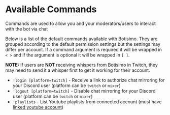 # Available Commands
Commands are used to allow you and your moderators/users to interact with the bot via chat

Below is a list of the default commands available with Botisimo. They are grouped according to the default permission settings but the settings may differ per account. If a command argument is required it will be wrapped in `< >` and if the argument is optional it will be wrapped in `[ ]`.

**NOTE:** If users are **NOT** receiving whispers from Botisimo in Twitch, they may need to send it a whisper first to get it working for their account.

  - `!login [platform=twitch]` - Receive a link to authorize chat mirroring for your Discord user (platform can be `twitch` or `mixer`)
  - `!logout [platform=twitch]` - Disable chat mirroring for your Discord user (platform can be `twitch` or `mixer`)
  - `!playlists` - List Youtube playlists from connected account (must have [linked youtube account](https://botisimo.com/account/connections))
